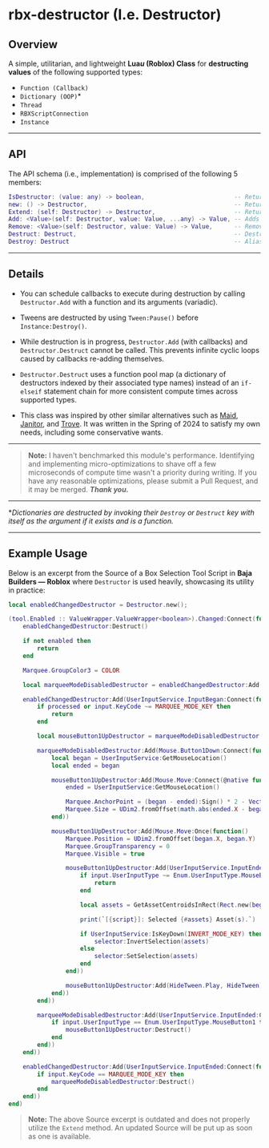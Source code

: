# rbx-destructor (I.e. Destructor)

## Overview

A simple, utilitarian, and lightweight **Lua*u* (Roblox) Class** for **destructing values** of the following supported types:
- `Function (Callback)`
- `Dictionary (OOP)`*
- `Thread`
- `RBXScriptConnection`
- `Instance`

---

## API

The API schema (i.e., implementation) is comprised of the following 5 members:

```lua
IsDestructor: (value: any) -> boolean,                         -- Returns a *boolean* indicating whether `value` is a *Destructor*.
new: () -> Destructor,                                         -- Returns a new *Destructor* object.
Extend: (self: Destructor) -> Destructor,                      -- Returns a new sub-*Destructor* object that calls `Destruct` when the parent *Destructor* `self` calls `Destruct`.
Add: <Value>(self: Destructor, value: Value, ...any) -> Value, -- Adds `value` to the *Destructor*. If `value` is a *function*, it will be thunked with varargs `...`, and will throw an error if `Destruct` is executing.
Remove: <Value>(self: Destructor, value: Value) -> Value,      -- Removes `value` from the *Destructor* and returns it if found.
Destruct: Destruct,                                            -- Destructs and removes all values from the *Destructor*. Throws an error if called while executing.
Destroy: Destruct                                              -- Alias for the `Destruct` method.
```

---

## Details

- You can schedule callbacks to execute during destruction by calling `Destructor.Add` with a function and its arguments (variadic).

- Tweens are destructed by using `Tween:Pause()` before `Instance:Destroy()`.

- While destruction is in progress, `Destructor.Add` (with callbacks) and `Destructor.Destruct` cannot be called. This prevents infinite cyclic loops caused by callbacks re-adding themselves.

- `Destructor.Destruct` uses a function pool map (a dictionary of destructors indexed by their associated type names) instead of an `if-elseif` statement chain for more consistent compute times across supported types.

- This class was inspired by other similar alternatives such as [Maid](https://github.com/Quenty/NevermoreEngine/blob/main/src/maid/src/Shared/Maid.lua), [Janitor](https://github.com/howmanysmall/Janitor), and [Trove](https://github.com/Sleitnick/RbxUtil/blob/main/modules/trove/init.luau). It was written in the Spring of 2024 to satisfy my own needs, including some conservative wants.

---

> **Note:** I haven't benchmarked this module's performance. Identifying and implementing micro-optimizations to shave off a few microseconds of compute time wasn't a priority during writing. If you have any reasonable optimizations, please submit a Pull Request, and it may be merged. ***Thank you.***

---

**Dictionaries are destructed by invoking their `Destroy` or `Destruct` key with itself as the argument if it exists and is a function.*

---

## Example Usage

Below is an excerpt from the Source of a Box Selection Tool Script in **Baja Builders — Roblox** where `Destructor` is used heavily, showcasing its utility in practice:

```lua
local enabledChangedDestructor = Destructor.new();

(tool.Enabled :: ValueWrapper.ValueWrapper<boolean>).Changed:Connect(function(enabled: boolean)
	enabledChangedDestructor:Destruct()

	if not enabled then
		return
	end

	Marquee.GroupColor3 = COLOR

	local marqueeModeDisabledDestructor = enabledChangedDestructor:Add(Destructor.new())

	enabledChangedDestructor:Add(UserInputService.InputBegan:Connect(function(input, processed)
		if processed or input.KeyCode ~= MARQUEE_MODE_KEY then
			return
		end

		local mouseButton1UpDestructor = marqueeModeDisabledDestructor:Add(Destructor.new())

		marqueeModeDisabledDestructor:Add(Mouse.Button1Down:Connect(function()
			local began = UserInputService:GetMouseLocation()
			local ended = began

			mouseButton1UpDestructor:Add(Mouse.Move:Connect(@native function()
				ended = UserInputService:GetMouseLocation()

				Marquee.AnchorPoint = (began - ended):Sign() * 2 - Vector2.one
				Marquee.Size = UDim2.fromOffset(math.abs(ended.X - began.X), math.abs(ended.Y - began.Y))
			end))

			mouseButton1UpDestructor:Add(Mouse.Move:Once(function()
				Marquee.Position = UDim2.fromOffset(began.X, began.Y)
				Marquee.GroupTransparency = 0
				Marquee.Visible = true

				mouseButton1UpDestructor:Add(UserInputService.InputEnded:Connect(function(input)
					if input.UserInputType ~= Enum.UserInputType.MouseButton1 then
						return
					end

					local assets = GetAssetCentroidsInRect(Rect.new(began:Min(ended), began:Max(ended)))

					print(`[{script}]: Selected {#assets} Asset(s).`)

					if UserInputService:IsKeyDown(INVERT_MODE_KEY) then
						selector:InvertSelection(assets)
					else
						selector:SetSelection(assets)
					end
				end))

				mouseButton1UpDestructor:Add(HideTween.Play, HideTween)
			end))
		end))

		marqueeModeDisabledDestructor:Add(UserInputService.InputEnded:Connect(function(input)
			if input.UserInputType == Enum.UserInputType.MouseButton1 then
				mouseButton1UpDestructor:Destruct()
			end
		end))
	end))

	enabledChangedDestructor:Add(UserInputService.InputEnded:Connect(function(input)
		if input.KeyCode == MARQUEE_MODE_KEY then
			marqueeModeDisabledDestructor:Destruct()
		end
	end))
end)
```

> **Note:** The above Source excerpt is outdated and does not properly utilize the `Extend` method. An updated Source will be put up as soon as one is available.
